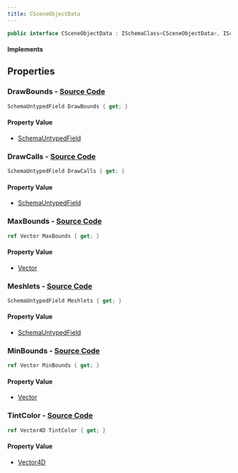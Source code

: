 ```yaml
---
title: CSceneObjectData
---
```


```csharp
public interface CSceneObjectData : ISchemaClass<CSceneObjectData>, ISchemaField, ISchemaClass, INativeHandle
```

#### Implements

## Properties

### **DrawBounds** - [Source Code](https://github.com/swiftly-solution/swiftlys2/blob/main/managed/src/SwiftlyS2.Generated/Schemas/Interfaces/CSceneObjectData.cs#L24)

```csharp
SchemaUntypedField DrawBounds { get; }
```

#### Property Value

- [SchemaUntypedField](/docs/api/shared/schemas/schemauntypedfield)

### **DrawCalls** - [Source Code](https://github.com/swiftly-solution/swiftlys2/blob/main/managed/src/SwiftlyS2.Generated/Schemas/Interfaces/CSceneObjectData.cs#L21)

```csharp
SchemaUntypedField DrawCalls { get; }
```

#### Property Value

- [SchemaUntypedField](/docs/api/shared/schemas/schemauntypedfield)

### **MaxBounds** - [Source Code](https://github.com/swiftly-solution/swiftlys2/blob/main/managed/src/SwiftlyS2.Generated/Schemas/Interfaces/CSceneObjectData.cs#L18)

```csharp
ref Vector MaxBounds { get; }
```

#### Property Value

- [Vector](/docs/api/shared/natives/vector)

### **Meshlets** - [Source Code](https://github.com/swiftly-solution/swiftlys2/blob/main/managed/src/SwiftlyS2.Generated/Schemas/Interfaces/CSceneObjectData.cs#L27)

```csharp
SchemaUntypedField Meshlets { get; }
```

#### Property Value

- [SchemaUntypedField](/docs/api/shared/schemas/schemauntypedfield)

### **MinBounds** - [Source Code](https://github.com/swiftly-solution/swiftlys2/blob/main/managed/src/SwiftlyS2.Generated/Schemas/Interfaces/CSceneObjectData.cs#L16)

```csharp
ref Vector MinBounds { get; }
```

#### Property Value

- [Vector](/docs/api/shared/natives/vector)

### **TintColor** - [Source Code](https://github.com/swiftly-solution/swiftlys2/blob/main/managed/src/SwiftlyS2.Generated/Schemas/Interfaces/CSceneObjectData.cs#L29)

```csharp
ref Vector4D TintColor { get; }
```

#### Property Value

- [Vector4D](/docs/api/shared/natives/vector4d)

